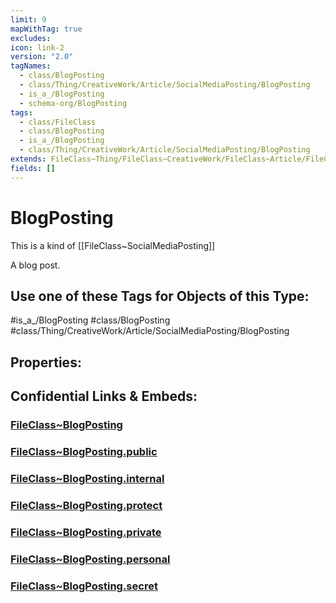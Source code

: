 ```yaml
---
limit: 9
mapWithTag: true
excludes: 
icon: link-2
version: "2.0"
tagNames:
  - class/BlogPosting
  - class/Thing/CreativeWork/Article/SocialMediaPosting/BlogPosting
  - is_a_/BlogPosting
  - schema-org/BlogPosting
tags:
  - class/FileClass
  - class/BlogPosting
  - is_a_/BlogPosting
  - class/Thing/CreativeWork/Article/SocialMediaPosting/BlogPosting
extends: FileClass~Thing/FileClass~CreativeWork/FileClass~Article/FileClass~SocialMediaPosting
fields: []
---
```


# BlogPosting
This is a kind of [[FileClass~SocialMediaPosting]]

A blog post.


## Use one of these Tags for Objects of this Type:

#is_a_/BlogPosting
#class/BlogPosting
#class/Thing/CreativeWork/Article/SocialMediaPosting/BlogPosting

## Properties:


## Confidential Links & Embeds: 

### [FileClass~BlogPosting](/_Standards/fileClass/FileClass~Thing/FileClass~CreativeWork/FileClass~Article/FileClass~SocialMediaPosting/FileClass~BlogPosting.md) 

### [FileClass~BlogPosting.public](/_public/fileClass/FileClass~Thing/FileClass~CreativeWork/FileClass~Article/FileClass~SocialMediaPosting/FileClass~BlogPosting.public.md) 

### [FileClass~BlogPosting.internal](/_internal/fileClass/FileClass~Thing/FileClass~CreativeWork/FileClass~Article/FileClass~SocialMediaPosting/FileClass~BlogPosting.internal.md) 

### [FileClass~BlogPosting.protect](/_protect/fileClass/FileClass~Thing/FileClass~CreativeWork/FileClass~Article/FileClass~SocialMediaPosting/FileClass~BlogPosting.protect.md) 

### [FileClass~BlogPosting.private](/_private/fileClass/FileClass~Thing/FileClass~CreativeWork/FileClass~Article/FileClass~SocialMediaPosting/FileClass~BlogPosting.private.md) 

### [FileClass~BlogPosting.personal](/_personal/fileClass/FileClass~Thing/FileClass~CreativeWork/FileClass~Article/FileClass~SocialMediaPosting/FileClass~BlogPosting.personal.md) 

### [FileClass~BlogPosting.secret](/_secret/fileClass/FileClass~Thing/FileClass~CreativeWork/FileClass~Article/FileClass~SocialMediaPosting/FileClass~BlogPosting.secret.md)

